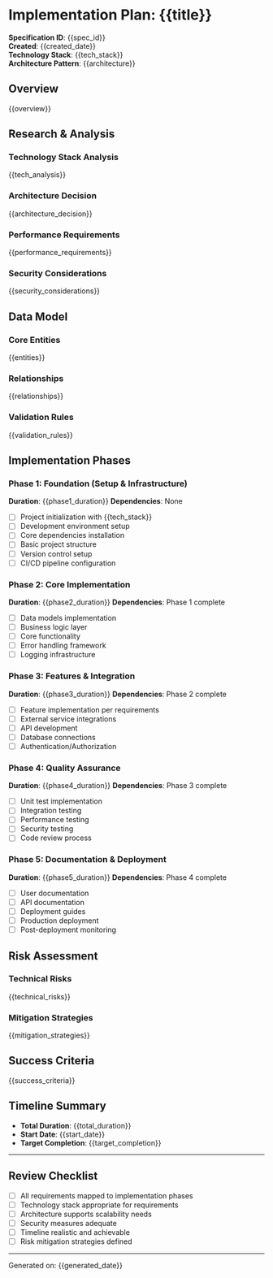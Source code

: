 # Implementation Plan: {{title}}

**Specification ID**: {{spec_id}}  
**Created**: {{created_date}}  
**Technology Stack**: {{tech_stack}}  
**Architecture Pattern**: {{architecture}}

## Overview
{{overview}}

## Research & Analysis

### Technology Stack Analysis
{{tech_analysis}}

### Architecture Decision
{{architecture_decision}}

### Performance Requirements
{{performance_requirements}}

### Security Considerations
{{security_considerations}}

## Data Model

### Core Entities
{{entities}}

### Relationships
{{relationships}}

### Validation Rules
{{validation_rules}}

## Implementation Phases

### Phase 1: Foundation (Setup & Infrastructure)
**Duration**: {{phase1_duration}}
**Dependencies**: None

- [ ] Project initialization with {{tech_stack}}
- [ ] Development environment setup
- [ ] Core dependencies installation
- [ ] Basic project structure
- [ ] Version control setup
- [ ] CI/CD pipeline configuration

### Phase 2: Core Implementation
**Duration**: {{phase2_duration}}
**Dependencies**: Phase 1 complete

- [ ] Data models implementation
- [ ] Business logic layer
- [ ] Core functionality
- [ ] Error handling framework
- [ ] Logging infrastructure

### Phase 3: Features & Integration
**Duration**: {{phase3_duration}}
**Dependencies**: Phase 2 complete

- [ ] Feature implementation per requirements
- [ ] External service integrations
- [ ] API development
- [ ] Database connections
- [ ] Authentication/Authorization

### Phase 4: Quality Assurance
**Duration**: {{phase4_duration}}
**Dependencies**: Phase 3 complete

- [ ] Unit test implementation
- [ ] Integration testing
- [ ] Performance testing
- [ ] Security testing
- [ ] Code review process

### Phase 5: Documentation & Deployment
**Duration**: {{phase5_duration}}
**Dependencies**: Phase 4 complete

- [ ] User documentation
- [ ] API documentation
- [ ] Deployment guides
- [ ] Production deployment
- [ ] Post-deployment monitoring

## Risk Assessment

### Technical Risks
{{technical_risks}}

### Mitigation Strategies
{{mitigation_strategies}}

## Success Criteria
{{success_criteria}}

## Timeline Summary
- **Total Duration**: {{total_duration}}
- **Start Date**: {{start_date}}
- **Target Completion**: {{target_completion}}

---

## Review Checklist
- [ ] All requirements mapped to implementation phases
- [ ] Technology stack appropriate for requirements
- [ ] Architecture supports scalability needs
- [ ] Security measures adequate
- [ ] Timeline realistic and achievable
- [ ] Risk mitigation strategies defined

---
Generated on: {{generated_date}}
